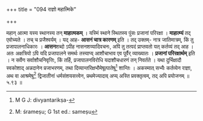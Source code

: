 +++
title = "094 राज्ञो महात्मिके"

+++


महान् आत्मा यस्य स्थानस्य तन् **माहात्मकम्** । यस्मिं स्थाने स्थितस्य पुंसः प्रजानां परिरक्षा । **माहात्म्यं** तद् एवोच्यते । तच् च प्रजैश्वर्यम् । यद् आह- **आसनं चात्र कारणम्** इति । तद् उक्तम्- नात्र जातिमात्रम्, किं तु प्रजापालनाधिकारः । **आसन**शब्दो ऽपीह नासनशय्यादिवचनः, अपि तु तत्पदं प्राप्तवतो यत् कर्तव्यं तद् आह । अतः अक्षत्रियो ऽपि यदि प्रजापालने समर्थः तस्याप्य् आशौचाभाव एव पूर्वैर् व्याख्यातः । **प्रजानां परिरक्षार्थम्** इति । न सर्वेण सर्वाशौचनिवृत्तिः, किं तर्हि, प्रजापालनविरोधि यदाशौचधारणं तन् निवर्तते । यथा दुर्भिक्षादौ स्वकोशाद् अन्नदानेन प्रजाभरणम्, तथा दिव्यान्तरिक्षभौमेषूत्पातेषु[^२२३] शान्तिः । अकस्मात् सभ्यैः कर्तव्येन राज्ञा, अथ वा आश्रमेषु[^२२४] द्विजातीनां धर्मसंशयसत्त्वेन, प्रथमेज्यादाव् अप्य् अस्ति प्रवक्तृत्वम्, तद् अपि प्रयोजनम् ॥ ५.९३ ॥


[^२२४]:
     M: śrameṣu; G 1st ed.: sameṣu


[^२२३]:
     M G J: divyantarikṣa-